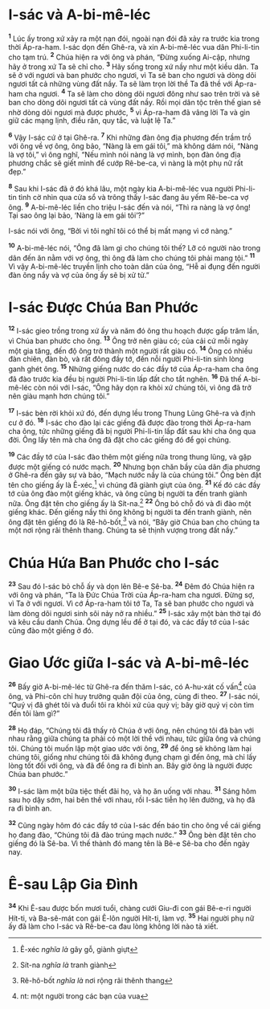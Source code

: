 # I-sác và A-bi-mê-léc
<sup><b>1</b></sup> Lúc ấy trong xứ xảy ra một nạn đói, ngoài nạn đói đã xảy ra trước kia trong thời Áp-ra-ham. I-sác dọn đến Ghê-ra, và xin A-bi-mê-léc vua dân Phi-li-tin cho tạm trú. <sup><b>2</b></sup> Chúa hiện ra với ông và phán, “Ðừng xuống Ai-cập, nhưng hãy ở trong xứ Ta sẽ chỉ cho. <sup><b>3</b></sup> Hãy sống trong xứ nầy như một kiều dân. Ta sẽ ở với ngươi và ban phước cho ngươi, vì Ta sẽ ban cho ngươi và dòng dõi ngươi tất cả những vùng đất nầy. Ta sẽ làm trọn lời thề Ta đã thề với Áp-ra-ham cha ngươi. <sup><b>4</b></sup> Ta sẽ làm cho dòng dõi ngươi đông như sao trên trời và sẽ ban cho dòng dõi ngươi tất cả vùng đất nầy. Rồi mọi dân tộc trên thế gian sẽ nhờ dòng dõi ngươi mà được phước, <sup><b>5</b></sup> vì Áp-ra-ham đã vâng lời Ta và gìn giữ các mạng lịnh, điều răn, quy tắc, và luật lệ Ta.”

<sup><b>6</b></sup> Vậy I-sác cứ ở tại Ghê-ra. <sup><b>7</b></sup> Khi những đàn ông địa phương đến trầm trồ với ông về vợ ông, ông bảo, “Nàng là em gái tôi,” mà không dám nói, “Nàng là vợ tôi,” vì ông nghĩ, “Nếu mình nói nàng là vợ mình, bọn đàn ông địa phương chắc sẽ giết mình để cướp Rê-be-ca, vì nàng là một phụ nữ rất đẹp.”

<sup><b>8</b></sup> Sau khi I-sác đã ở đó khá lâu, một ngày kia A-bi-mê-léc vua người Phi-li-tin tình cờ nhìn qua cửa sổ và trông thấy I-sác đang âu yếm Rê-be-ca vợ ông. <sup><b>9</b></sup> A-bi-mê-léc liền cho triệu I-sác đến và nói, “Thì ra nàng là vợ ông! Tại sao ông lại bảo, ‘Nàng là em gái tôi’?”

I-sác nói với ông, “Bởi vì tôi nghĩ tôi có thể bị mất mạng vì cớ nàng.”

<sup><b>10</b></sup> A-bi-mê-léc nói, “Ông đã làm gì cho chúng tôi thế? Lỡ có người nào trong dân đến ăn nằm với vợ ông, thì ông đã làm cho chúng tôi phải mang tội.” <sup><b>11</b></sup> Vì vậy A-bi-mê-léc truyền lịnh cho toàn dân của ông, “Hễ ai đụng đến người đàn ông nầy và vợ của ông ấy sẽ bị xử tử.”


# I-sác Ðược Chúa Ban Phước
<sup><b>12</b></sup> I-sác gieo trồng trong xứ ấy và năm đó ông thu hoạch được gấp trăm lần, vì Chúa ban phước cho ông. <sup><b>13</b></sup> Ông trở nên giàu có; của cải cứ mỗi ngày một gia tăng, đến độ ông trở thành một người rất giàu có. <sup><b>14</b></sup> Ông có nhiều đàn chiên, đàn bò, và rất đông đầy tớ, đến nỗi người Phi-li-tin sinh lòng ganh ghét ông. <sup><b>15</b></sup> Những giếng nước do các đầy tớ của Áp-ra-ham cha ông đã đào trước kia đều bị người Phi-li-tin lấp đất cho tắt nghẽn. <sup><b>16</b></sup> Ðã thế A-bi-mê-léc còn nói với I-sác, “Ông hãy dọn ra khỏi xứ chúng tôi, vì ông đã trở nên giàu mạnh hơn chúng tôi.”

<sup><b>17</b></sup> I-sác bèn rời khỏi xứ đó, đến dựng lều trong Thung Lũng Ghê-ra và định cư ở đó. <sup><b>18</b></sup> I-sác cho đào lại các giếng đã được đào trong thời Áp-ra-ham cha ông, tức những giếng đã bị người Phi-li-tin lấp đất sau khi cha ông qua đời. Ông lấy tên mà cha ông đã đặt cho các giếng đó để gọi chúng.

<sup><b>19</b></sup> Các đầy tớ của I-sác đào thêm một giếng nữa trong thung lũng, và gặp được một giếng có nước mạch. <sup><b>20</b></sup> Nhưng bọn chăn bầy của dân địa phương ở Ghê-ra đến gây sự và bảo, “Mạch nước nầy là của chúng tôi.” Ông bèn đặt tên cho giếng ấy là Ê-xéc,[^1] vì chúng đã giành giựt của ông. <sup><b>21</b></sup> Kế đó các đầy tớ của ông đào một giếng khác, và ông cũng bị người ta đến tranh giành nữa. Ông đặt tên cho giếng ấy là Sít-na.[^2] <sup><b>22</b></sup> Ông bỏ chỗ đó và đi đào một giếng khác. Ðến giếng nầy thì ông không bị người ta đến tranh giành, nên ông đặt tên giếng đó là Rê-hô-bốt,[^3] và nói, “Bây giờ Chúa ban cho chúng ta một nơi rộng rãi thênh thang. Chúng ta sẽ thịnh vượng trong đất nầy.”


# Chúa Hứa Ban Phước cho I-sác
<sup><b>23</b></sup> Sau đó I-sác bỏ chỗ ấy và dọn lên Bê-e Sê-ba. <sup><b>24</b></sup> Ðêm đó Chúa hiện ra với ông và phán, “Ta là Ðức Chúa Trời của Áp-ra-ham cha ngươi. Ðừng sợ, vì Ta ở với ngươi. Vì cớ Áp-ra-ham tôi tớ Ta, Ta sẽ ban phước cho ngươi và làm dòng dõi ngươi sinh sôi nảy nở ra nhiều.” <sup><b>25</b></sup> I-sác xây một bàn thờ tại đó và kêu cầu danh Chúa. Ông dựng lều để ở tại đó, và các đầy tớ của I-sác cũng đào một giếng ở đó.


# Giao Ước giữa I-sác và A-bi-mê-léc
<sup><b>26</b></sup> Bấy giờ A-bi-mê-léc từ Ghê-ra đến thăm I-sác, có A-hu-xát cố vấn[^4] của ông, và Phi-côn chỉ huy trưởng quân đội của ông, cùng đi theo. <sup><b>27</b></sup> I-sác nói, “Quý vị đã ghét tôi và đuổi tôi ra khỏi xứ của quý vị; bây giờ quý vị còn tìm đến tôi làm gì?”

<sup><b>28</b></sup> Họ đáp, “Chúng tôi đã thấy rõ Chúa ở với ông, nên chúng tôi đã bàn với nhau rằng giữa chúng ta phải có một lời thề với nhau, tức giữa ông và chúng tôi. Chúng tôi muốn lập một giao ước với ông, <sup><b>29</b></sup> để ông sẽ không làm hại chúng tôi, giống như chúng tôi đã không đụng chạm gì đến ông, mà chỉ lấy lòng tốt đối với ông, và đã để ông ra đi bình an. Bây giờ ông là người được Chúa ban phước.”

<sup><b>30</b></sup> I-sác làm một bữa tiệc thết đãi họ, và họ ăn uống với nhau. <sup><b>31</b></sup> Sáng hôm sau họ dậy sớm, hai bên thề với nhau, rồi I-sác tiễn họ lên đường, và họ đã ra đi bình an.

<sup><b>32</b></sup> Cũng ngày hôm đó các đầy tớ của I-sác đến báo tin cho ông về cái giếng họ đang đào, “Chúng tôi đã đào trúng mạch nước.” <sup><b>33</b></sup> Ông bèn đặt tên cho giếng đó là Sê-ba. Vì thế thành đó mang tên là Bê-e Sê-ba cho đến ngày nay.


# Ê-sau Lập Gia Ðình
<sup><b>34</b></sup> Khi Ê-sau được bốn mươi tuổi, chàng cưới Giu-đi con gái Bê-e-ri người Hít-ti, và Ba-sê-mát con gái Ê-lôn người Hít-ti, làm vợ. <sup><b>35</b></sup> Hai người phụ nữ ấy đã làm cho I-sác và Rê-be-ca đau lòng không lời nào tả xiết.

[^1]: Ê-xéc *nghĩa là* gây gỗ, giành giựt
[^2]: Sít-na *nghĩa là* tranh giành
[^3]: Rê-hô-bốt *nghĩa là* nơi rộng rãi thênh thang
[^4]: nt: một người trong các bạn của vua